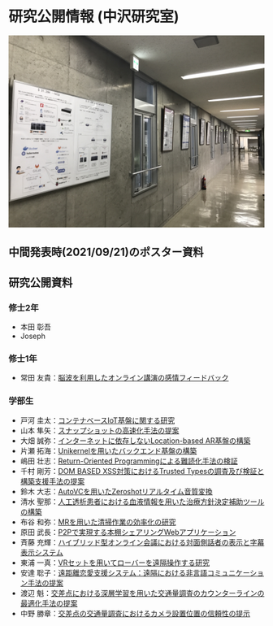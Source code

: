# 研究公開情報 (中沢研究室)

![poster](./images/IMG_9905.JPG)

##  中間発表時(2021/09/21)のポスター資料

## 研究公開資料

### 修士2年
- 本田 彰吾
- Joseph

### 修士1年
- 常田 友貴：[脳波を利用したオンライン講演の感情フィードバック](poster2021/16_eeg.pdf)

### 学部生
- 戸河 圭太：[コンテナベースIoT基盤に関する研究](poster2021/01_container_based.pdf)
- 山本 隼矢：[スナップショットの高速化手法の提案](poster2021/02_snapshot.pdf)
- 大畑 誠弥：[インターネットに依存しないLocation-based AR基盤の構築](poster2021/03_LAAR.pdf)
- 片瀬 拓海：[Unikernelを用いたバックエンド基盤の構築](poster2021/04_LAAR.pdf)
- 嶋田 壮志：[Return-Oriented Programmingによる難読化手法の検証](poster2021/05_ROP.pdf)
- 千村 剛芳：[DOM BASED XSS対策におけるTrusted Typesの調査及び検証と構築支援手法の提案](poster2021/06_DOM_Based_Xss.pdf)
- 鈴木 大志：[AutoVCを用いたZeroshotリアルタイム音質変換](poster2021/07_AutoVC.pdf)
- 清水 聖那：[人工透析患者における血液情報を用いた治療方針決定補助ツールの構築](poster2021/08_ESA.pdf)
- 布谷 和弥：[MRを用いた清掃作業の効率化の研究](poster2021/09_MRclearn.pdf)
- 原田 武長：[P2Pで実現する本棚シェアリングWebアプリケーション](poster2021/10_P2P_Share.pdf)
- 斉藤 充輝：[ハイブリッド型オンライン会議における対面側話者の表示と字幕表示システム](poster2021/11_Hybrid_online.pdf)
- 東浦 一真：[VRセットを用いてローバーを遠隔操作する研究](poster2021/12_vr_rover.pdf)
- 安達 聡子：[遠距離恋愛支援システム：遠隔における非言語コミュニケーション手法の提案](poster2021/13_Remote_comm.pdf)
- 渡辺 魁：[交差点における深層学習を用いた交通量調査のカウンターラインの最適化手法の提案](poster2021/14_coutner.pdf)
- 中野 勝章：[交差点の交通量調査におけるカメラ設置位置の信頼性の提示](poster2021/15_camera.pdf)




<script src="https://utteranc.es/client.js"
        repo="MinoruNakazawa/i2lab"
        issue-term="pathname"
        theme="github-light"
        crossorigin="anonymous"
        async>
</script>
